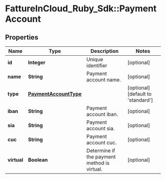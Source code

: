 # FattureInCloud_Ruby_Sdk::PaymentAccount

## Properties

| Name | Type | Description | Notes |
| ---- | ---- | ----------- | ----- |
| **id** | **Integer** | Unique identifier | [optional] |
| **name** | **String** | Payment account name. | [optional] |
| **type** | [**PaymentAccountType**](PaymentAccountType.md) |  | [optional][default to &#39;standard&#39;] |
| **iban** | **String** | Payment account iban. | [optional] |
| **sia** | **String** | Payment account sia. | [optional] |
| **cuc** | **String** | Payment account cuc. | [optional] |
| **virtual** | **Boolean** | Determine if the payment method is virtual. | [optional] |

